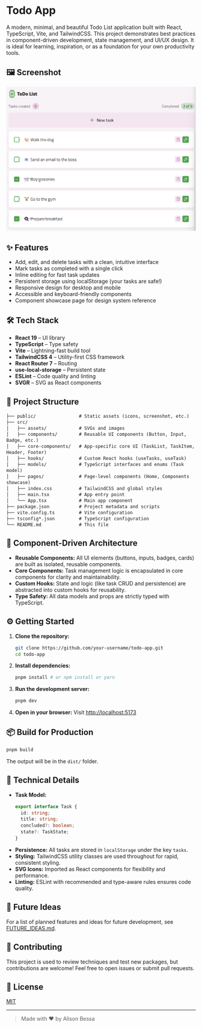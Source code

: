 # Todo App

A modern, minimal, and beautiful Todo List application built with React, TypeScript, Vite, and TailwindCSS. This project demonstrates best practices in component-driven development, state management, and UI/UX design. It is ideal for learning, inspiration, or as a foundation for your own productivity tools.

## 🖼️ Screenshot

![screenshot](public/screenshot.png)

## ✨ Features

- Add, edit, and delete tasks with a clean, intuitive interface
- Mark tasks as completed with a single click
- Inline editing for fast task updates
- Persistent storage using localStorage (your tasks are safe!)
- Responsive design for desktop and mobile
- Accessible and keyboard-friendly components
- Component showcase page for design system reference

## 🛠️ Tech Stack

- **React 19** – UI library
- **TypeScript** – Type safety
- **Vite** – Lightning-fast build tool
- **TailwindCSS 4** – Utility-first CSS framework
- **React Router 7** – Routing
- **use-local-storage** – Persistent state
- **ESLint** – Code quality and linting
- **SVGR** – SVG as React components

## 📁 Project Structure

```
├── public/                # Static assets (icons, screenshot, etc.)
├── src/
│   ├── assets/            # SVGs and images
│   ├── components/        # Reusable UI components (Button, Input, Badge, etc.)
│   ├── core-components/   # App-specific core UI (TaskList, TaskItem, Header, Footer)
│   ├── hooks/             # Custom React hooks (useTasks, useTask)
│   ├── models/            # TypeScript interfaces and enums (Task model)
│   ├── pages/             # Page-level components (Home, Components showcase)
│   ├── index.css          # TailwindCSS and global styles
│   ├── main.tsx           # App entry point
│   └── App.tsx            # Main app component
├── package.json           # Project metadata and scripts
├── vite.config.ts         # Vite configuration
├── tsconfig*.json         # TypeScript configuration
└── README.md              # This file
```

## 🧩 Component-Driven Architecture

- **Reusable Components:** All UI elements (buttons, inputs, badges, cards) are built as isolated, reusable components.
- **Core Components:** Task management logic is encapsulated in core components for clarity and maintainability.
- **Custom Hooks:** State and logic (like task CRUD and persistence) are abstracted into custom hooks for reusability.
- **Type Safety:** All data models and props are strictly typed with TypeScript.

## ⚙️ Getting Started

1. **Clone the repository:**
   ```bash
   git clone https://github.com/your-username/todo-app.git
   cd todo-app
   ```
2. **Install dependencies:**
   ```bash
   pnpm install # or npm install or yarn
   ```
3. **Run the development server:**
   ```bash
   pnpm dev
   ```
4. **Open in your browser:**
   Visit [http://localhost:5173](http://localhost:5173)

## 📦 Build for Production

```bash
pnpm build
```

The output will be in the `dist/` folder.

## 📝 Technical Details

- **Task Model:**
  ```ts
  export interface Task {
    id: string;
    title: string;
    concluded?: boolean;
    state?: TaskState;
  }
  ```
- **Persistence:** All tasks are stored in `localStorage` under the key `tasks`.
- **Styling:** TailwindCSS utility classes are used throughout for rapid, consistent styling.
- **SVG Icons:** Imported as React components for flexibility and performance.
- **Linting:** ESLint with recommended and type-aware rules ensures code quality.

## 🚀 Future Ideas

For a list of planned features and ideas for future development, see [FUTURE_IDEAS.md](./FUTURE_IDEAS.md).

## 🤝 Contributing

This project is used to review techniques and test new packages, but contributions are welcome! Feel free to open issues or submit pull requests.

## 📄 License

[MIT](LICENSE)

---

> Made with ❤️ by Alison Bessa
